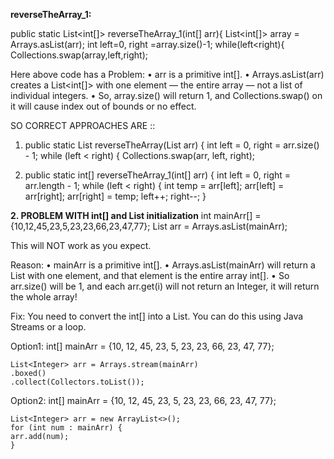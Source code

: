 

**reverseTheArray_1:**

public static List<int[]> reverseTheArray_1(int[] arr){
    List<int[]> array = Arrays.asList(arr);
    int left=0, right =array.size()-1;
    while(left<right){
        Collections.swap(array,left,right);

Here above code has a Problem:
•   arr is a primitive int[].
•	Arrays.asList(arr) creates a List<int[]> with one element — the entire array — not a list of individual integers.
•	So, array.size() will return 1, and Collections.swap() on it will cause index out of bounds or no effect.

SO CORRECT APPROACHES ARE ::

1. public static List<Integer> reverseTheArray(List<Integer> arr) {
    int left = 0, right = arr.size() - 1;
        while (left < right) {
            Collections.swap(arr, left, right);

2. public static int[] reverseTheArray_1(int[] arr) {
   int left = 0, right = arr.length - 1;
     while (left < right) {
           int temp = arr[left];
           arr[left] = arr[right];
           arr[right] = temp;
           left++;
           right--;
   }

**2. PROBLEM WITH int[] and List<Integer> initialization**
int mainArr[] = {10,12,45,23,5,23,23,66,23,47,77};
List<Integer> arr = Arrays.asList(mainArr);

This will NOT work as you expect.

Reason:
•	mainArr is a primitive int[].
•	Arrays.asList(mainArr) will return a List with one element, and that element is the entire array int[].
•	So arr.size() will be 1, and each arr.get(i) will not return an Integer, it will return the whole array!

Fix:
You need to convert the int[] into a List<Integer>. You can do this using Java Streams or a loop.

Option1:
    int[] mainArr = {10, 12, 45, 23, 5, 23, 23, 66, 23, 47, 77};
    
    List<Integer> arr = Arrays.stream(mainArr)
    .boxed()
    .collect(Collectors.toList());

Option2:
    int[] mainArr = {10, 12, 45, 23, 5, 23, 23, 66, 23, 47, 77};
    
    List<Integer> arr = new ArrayList<>();
    for (int num : mainArr) {
    arr.add(num);
    }